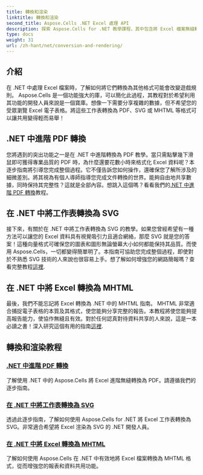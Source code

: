 ```yaml
---
title: 轉換和渲染
linktitle: 轉換和渲染
second_title: Aspose.Cells .NET Excel 處理 API
description: 探索 Aspose.Cells for .NET 教學課程，其中包含將 Excel 檔案無縫轉換和渲染為不同格式的進階指南。
type: docs
weight: 31
url: /zh-hant/net/conversion-and-rendering/
---
```

## 介紹

在 .NET 中處理 Excel 檔案時，了解如何將它們轉換為其他格式可能會改變遊戲規則。 Aspose.Cells 是一個功能強大的庫，可以簡化此過程，其教程對於希望利用其功能的開發人員來說是一個寶庫。想像一下需要分享複雜的數據，但不希望您的受眾瀏覽 Excel 電子表格。將這些工作表轉換為 PDF、SVG 或 MHTML 等格式可以讓共用變得輕而易舉！ 

## .NET 中進階 PDF 轉換

您將遇到的突出功能之一是在 .NET 中進階轉換為 PDF 教學。當只需點擊幾下滑鼠即可獲得專業品質的 PDF 時，為什麼還要花數小時來格式化 Excel 資料呢？本逐步指南將引導您完成整個過程。它不僅告訴您如何操作，還確保您了解所涉及的細微差別。將其視為有個人導師指導您完成文件轉換的世界。能夠自由地共享數據，同時保持其完整性？這就是全部內容。想跳入這個嗎？看看我們的[.NET 中進階 PDF 轉換](./advanced-conversion-to-pdf/)教程。

## 在 .NET 中將工作表轉換為 SVG

接下來，有關於在 .NET 中將工作表轉換為 SVG 的教學。如果您曾經希望有一種方法可以讓您的 Excel 資料具有視覺吸引力且適合網絡，那麼 SVG 就是您的答案！這種向量格式可確保您的圖表和圖形無論螢幕大小如何都能保持其品質。而使用 Aspose.Cells，一切都變得簡單明了。本指南可協助您完成整個過程，即使對於不熟悉 SVG 技術的人來說也很容易上手。想了解如何增強您的網路簡報嗎？查看完整教程[這裡](./converting-worksheet-to-svg/).

## 在 .NET 中將 Excel 轉換為 MHTML

最後，我們不能忘記將 Excel 轉換為 .NET 中的 MHTML 指南。 MHTML 非常適合捕捉電子表格的本質及其格式，使您能夠分享完整的報告。本教程將使您能夠提高報告能力，使協作無縫且有效。對於任何認真對待資料共享的人來說，這是一本必讀之書！深入研究這個有用的指南[這裡](./converting-excel-to-mhtml/).

## 轉換和渲染教程
### [.NET 中進階 PDF 轉換](./advanced-conversion-to-pdf/)
了解使用 .NET 中的 Aspose.Cells 將 Excel 進階無縫轉換為 PDF。請遵循我們的逐步指南。
### [在 .NET 中將工作表轉換為 SVG](./converting-worksheet-to-svg/)
透過此逐步指南，了解如何使用 Aspose.Cells for .NET 將 Excel 工作表轉換為 SVG。非常適合希望將 Excel 渲染為 SVG 的 .NET 開發人員。
### [在 .NET 中將 Excel 轉換為 MHTML](./converting-excel-to-mhtml/)
了解如何使用 Aspose.Cells 在 .NET 中有效地將 Excel 檔案轉換為 MHTML 格式，從而增強您的報表和資料共用功能。